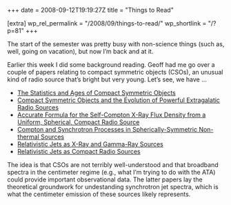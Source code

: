 +++
date = 2008-09-12T19:19:27Z
title = "Things to Read"

[extra]
wp_rel_permalink = "/2008/09/things-to-read/"
wp_shortlink = "/?p=81"
+++

The start of the semester was pretty busy with non-science things (such as,
well, going on vacation), but now I’m back and at it.

Earlier this week I did some background reading. Geoff had me go over a couple
of papers relating to compact symmetric objects (CSOs), an unusual kind of
radio source that’s bright but very young. Let’s see, we have …

- [The Statistics and Ages of Compact Symmetric Objects](http://ads.ari.uni-heidelberg.de/cgi-bin/nph-data_query?bibcode=1996ApJ...460..612R&db_key=AST&link_type=ABSTRACT&high=48cb2eff5018201)
- [Compact Symmetric Objects and the Evolution of Powerful Extragalatic Radio Sources](http://ads.ari.uni-heidelberg.de/cgi-bin/nph-data_query?bibcode=1996ApJ...460..634R&db_key=AST&link_type=ABSTRACT&high=48cb2eff5018201)
- [Accurate Formula for the Self-Compton X-Ray Flux Density from a Uniform, Spherical, Compact Radio Source](http://ads.ari.uni-heidelberg.de/cgi-bin/nph-data_query?bibcode=1983ApJ...264..296M&db_key=AST&link_type=ABSTRACT&high=48cb2eff5018845)
- [Compton and Synchrotron Processes in Spherically-Symmetric Non-thermal Sources](http://ads.ari.uni-heidelberg.de/cgi-bin/nph-data_query?bibcode=1979A%26A....76..306G&db_key=AST&link_type=ABSTRACT&high=48cb2eff5018982)
- [Relativistic Jets as X-Ray and Gamma-Ray Sources](http://ads.ari.uni-heidelberg.de/cgi-bin/nph-data_query?bibcode=1981ApJ...243..700K&db_key=AST&link_type=ABSTRACT&high=48cb2eff5019076)
- [Relativistic Jets as Compact Radio Sources](http://ads.ari.uni-heidelberg.de/cgi-bin/nph-data_query?bibcode=1979ApJ...232...34B&db_key=AST&link_type=ABSTRACT&high=48cb2eff5019186)

The idea is that CSOs are not terribly well-understood and that broadband
spectra in the centimeter regime (e.g., what I’m trying to do with the ATA)
could provide important observational data. The latter papers lay the
theoretical groundwork for undestanding synchrotron jet spectra, which is what
the centimeter emission of these sources likely represents.
